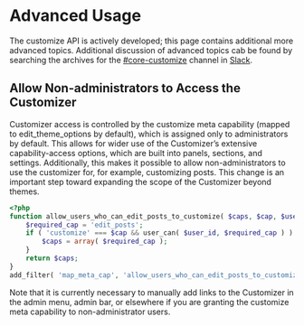 # Advanced Usage

The customize API is actively developed; this page contains additional more advanced topics. Additional discussion of advanced topics cab be found by searching the archives for the [#core-customize](https://wordpress.slack.com/messages/core-customize/) channel in [Slack](https://chat.wordpress.org/).

## Allow Non-administrators to Access the Customizer

Customizer access is controlled by the customize meta capability (mapped to edit\_theme\_options by default), which is assigned only to administrators by default. This allows for wider use of the Customizer’s extensive capability-access options, which are built into panels, sections, and settings. Additionally, this makes it possible to allow non-administrators to use the customizer for, for example, customizing posts. This change is an important step toward expanding the scope of the Customizer beyond themes.

```php
<?php
function allow_users_who_can_edit_posts_to_customize( $caps, $cap, $user_id ) {
	$required_cap = 'edit_posts';
	if ( 'customize' === $cap && user_can( $user_id, $required_cap ) ) {
		$caps = array( $required_cap );
	}
	return $caps;
}
add_filter( 'map_meta_cap', 'allow_users_who_can_edit_posts_to_customize', 10, 3 );
```

Note that it is currently necessary to manually add links to the Customizer in the admin menu, admin bar, or elsewhere if you are granting the customize meta capability to non-administrator users.